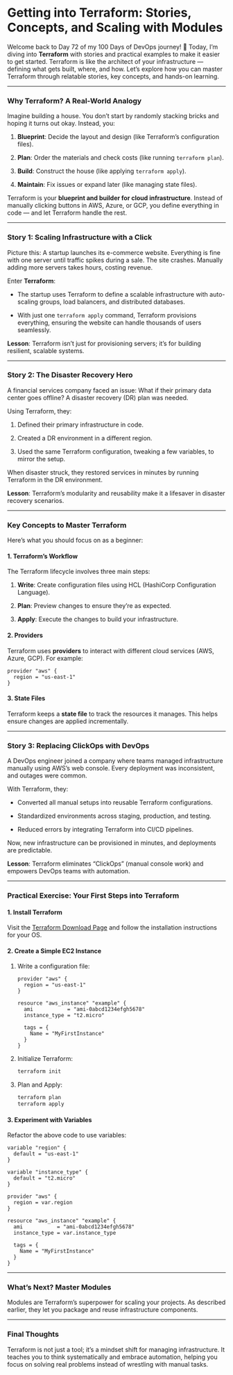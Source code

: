 
#  Getting into Terraform: Stories, Concepts, and Scaling with Modules

Welcome back to Day 72 of my 100 Days of DevOps journey! 🎉 Today, I’m diving into **Terraform** with stories and practical examples to make it easier to get started. Terraform is like the architect of your infrastructure — defining what gets built, where, and how. Let’s explore how you can master Terraform through relatable stories, key concepts, and hands-on learning.

----------

### **Why Terraform? A Real-World Analogy**

Imagine building a house. You don’t start by randomly stacking bricks and hoping it turns out okay. Instead, you:

1.  **Blueprint**: Decide the layout and design (like Terraform’s configuration files).
    
2.  **Plan**: Order the materials and check costs (like running `terraform plan`).
    
3.  **Build**: Construct the house (like applying `terraform apply`).
    
4.  **Maintain**: Fix issues or expand later (like managing state files).
    

Terraform is your **blueprint and builder for cloud infrastructure**. Instead of manually clicking buttons in AWS, Azure, or GCP, you define everything in code — and let Terraform handle the rest.

----------

### **Story 1: Scaling Infrastructure with a Click**

Picture this: A startup launches its e-commerce website. Everything is fine with one server until traffic spikes during a sale. The site crashes. Manually adding more servers takes hours, costing revenue.

Enter **Terraform**:

-   The startup uses Terraform to define a scalable infrastructure with auto-scaling groups, load balancers, and distributed databases.
    
-   With just one `terraform apply` command, Terraform provisions everything, ensuring the website can handle thousands of users seamlessly.
    

**Lesson**: Terraform isn’t just for provisioning servers; it’s for building resilient, scalable systems.

----------

### **Story 2: The Disaster Recovery Hero**

A financial services company faced an issue: What if their primary data center goes offline? A disaster recovery (DR) plan was needed.

Using Terraform, they:

1.  Defined their primary infrastructure in code.
    
2.  Created a DR environment in a different region.
    
3.  Used the same Terraform configuration, tweaking a few variables, to mirror the setup.
    

When disaster struck, they restored services in minutes by running Terraform in the DR environment.

**Lesson**: Terraform’s modularity and reusability make it a lifesaver in disaster recovery scenarios.

----------

### **Key Concepts to Master Terraform**

Here’s what you should focus on as a beginner:

#### **1. Terraform’s Workflow**

The Terraform lifecycle involves three main steps:

1.  **Write**: Create configuration files using HCL (HashiCorp Configuration Language).
    
2.  **Plan**: Preview changes to ensure they’re as expected.
    
3.  **Apply**: Execute the changes to build your infrastructure.
    

#### **2. Providers**

Terraform uses **providers** to interact with different cloud services (AWS, Azure, GCP). For example:

```plaintext
provider "aws" {
  region = "us-east-1"
}

```

#### **3. State Files**

Terraform keeps a **state file** to track the resources it manages. This helps ensure changes are applied incrementally.

----------

### **Story 3: Replacing ClickOps with DevOps**

A DevOps engineer joined a company where teams managed infrastructure manually using AWS’s web console. Every deployment was inconsistent, and outages were common.

With Terraform, they:

-   Converted all manual setups into reusable Terraform configurations.
    
-   Standardized environments across staging, production, and testing.
    
-   Reduced errors by integrating Terraform into CI/CD pipelines.
    

Now, new infrastructure can be provisioned in minutes, and deployments are predictable.

**Lesson**: Terraform eliminates “ClickOps” (manual console work) and empowers DevOps teams with automation.

----------

### **Practical Exercise: Your First Steps into Terraform**

#### **1. Install Terraform**

Visit the [Terraform Download Page](https://www.terraform.io/downloads.html) and follow the installation instructions for your OS.

#### **2. Create a Simple EC2 Instance**

1.  Write a configuration file:
    
    ```plaintext
    provider "aws" {
      region = "us-east-1"
    }
    
    resource "aws_instance" "example" {
      ami           = "ami-0abcd1234efgh5678"
      instance_type = "t2.micro"
    
      tags = {
        Name = "MyFirstInstance"
      }
    }
    
    ```
    
2.  Initialize Terraform:
    
    ```bash
    terraform init
    
    ```
    
3.  Plan and Apply:
    
    ```bash
    terraform plan
    terraform apply
    
    ```
    

#### **3. Experiment with Variables**

Refactor the above code to use variables:

```plaintext
variable "region" {
  default = "us-east-1"
}

variable "instance_type" {
  default = "t2.micro"
}

provider "aws" {
  region = var.region
}

resource "aws_instance" "example" {
  ami           = "ami-0abcd1234efgh5678"
  instance_type = var.instance_type

  tags = {
    Name = "MyFirstInstance"
  }
}

```

----------

### **What’s Next? Master Modules**

Modules are Terraform’s superpower for scaling your projects. As described earlier, they let you package and reuse infrastructure components.

----------

### **Final Thoughts**

Terraform is not just a tool; it’s a mindset shift for managing infrastructure. It teaches you to think systematically and embrace automation, helping you focus on solving real problems instead of wrestling with manual tasks.


